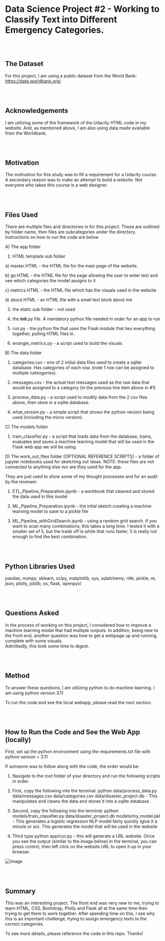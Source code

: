 # Data Science Project #2 - Working to Classify Text into Different Emergency Categories.

<pre>


</pre>

## The Dataset

For this project, I am using a public dataset from the World Bank: 
https://data.worldbank.org/

<pre>


</pre>

## Acknowledgements 

I am utilizing some of the framework of the Udacity HTML code in my website. And, as mentioned above, I am also using data made available from the Worldbank.


<pre>


</pre>

## Motivation

The motivation for this study was to fill a requirement for a Udacity course. A secondary reason was to make an attempt to build a website. Not everyone who takes this course is a web designer.

<pre>


</pre>

## Files Used

There are multiple files and directories in for this project. These are outlined by folder name, then files are subcategories under the directory. Instructions on how to run the code are below

A) The app folder 

 1) HTML template sub folder

   a) master.HTML - the HTML file for the main page of the website. 
   
   b) go.HTML - the HTML file for the page allowing the user to enter text and see which categories the model assigns to it
   
   c) metrics.HTML - the HTML file which has the visuals used in the website
   
   d) about.HTML - an HTML file with a small text blurb about me
 
 3) the static sub folder - not used
 
 4) the __init__.py file. A mandatory python file needed in order for an app to run
 
 5) run.py - the python file that uses the Flask module that ties everything together, pulling HTML files in.

 6) wrangle_metrics.py - a script used to build the visuals 
 


    
B) The data folder

 1) categories.csv - one of 2 initial data files used to create a sqlite database. Has categories of each row. (note 1 row can be assigned to multiple cateogories).
 
 2) messages.csv - the actual text messages used as the raw data that would be assigned to a category (in the previous line item above in #1)

 3) process_data.py - a script used to modify data from the 2 csv files above, then store in a sqlite database.

 4) what_version.py - a simple script that shows the python version being used (including the micro version).
     

    
C) The models folder
 
 1) train_classifier.py - a script that loads data from the database, trains, evaluates and saves a machine learning model that will be used in the Flask web app we will be using.


    
D) The work_out_files folder [OPTIONAL REFERENCE SCRIPTS] - a folder of jupyter notebooks used for sketching out ideas. NOTE: these files are not connected to anything else nor are they used for the app. 

They are just used to show some of my thought processes and for an audit by the reviewer. 

 1) ETL_Pipeline_Preparation.ipynb - a workbook that cleaned and stored the data used in this model
 
 2) ML_Pipeline_Preparation.ipynb - the intial sketch creating a machine learning model to save to a pickle file
 
 3) ML_Pipeline_withGridSearch.ipynb - using a random grid search. if you want to scan many combinations, this takes a long time. I tested it with a smaller set of 5, but the trade off is while that runs faster, 5 is really not enough to find the best combination.
 <pre>


</pre>


## Python Libraries Used

pandas, 
numpy,
sklearn, 
scipy,
matplotlib,
sys, 
sqlalchemy,
nltk, 
pickle,
re,
json,
plotly,
joblib,
os,
flask,
openpyxl
<pre>


</pre>

## Questions Asked

In the process of working on this project, I considered how to improve a machine learning model that had multiple outputs. 
In addition, being new to the front end, another question was how to get a webpage up and running, complete with some visuals.  
Admittedly, this took some time to digest. 
<pre>


</pre>


## Method

To answer these questions, I am utilizing python to do machine learning. I am using python version 3.11

To run the code and see the local webapp, please read the next section. 

<pre>


</pre>


## How to Run the Code and See the Web App (locally)

First, set up the python environment using the requirements.txt file with python version = 3.11

If someone was to follow along with the code, the order would be:

1) Navigate to the root folder of your directory and run the following scripts in order. 

2) First, copy the following into the terminal:  python data/process_data.py data/messages.csv data/categories.csv data/disaster_project.db                                                                                 - This manipulates and cleans the data and stores it into a sqlite database.  
  
4) Second, copy the following into the terminal: python models/train_classifier.py data/disaster_project.db models/my_model.pkl                                                                                             - This generates a logistic regression NLP model fairly quickly (give it a minute or so). This generates the model that will be used in the website

5) Third type python app/run.py - this will generate a URL website. Once you see the output (similar to the image below) in the terminal, you can press control, then left click on the website URL to open it up in your browser.


![image](https://github.com/user-attachments/assets/04cd5f71-0a62-47de-976f-3df94a44a536)

 
<pre>


</pre>


## Summary

This was an interesting project. The front end was very new to me, trying to learn HTML, CSS, Bootstrap, Plotly and Flask all at the same time then trying to get them to work together. 
After spending time on this, I see why this is an important challenge, trying to assign emergency texts to the correct categories. 

To see more details, please reference the code in this repo. Thanks! 

 




